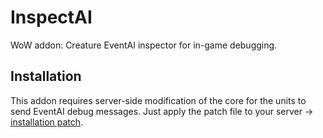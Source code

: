 InspectAI
=========

WoW addon: Creature EventAI inspector for in-game debugging.

Installation
------------

This addon requires server-side modification of the core for the units
to send EventAI debug messages. Just apply the patch file to your server
→ [installation patch](install.diff).
